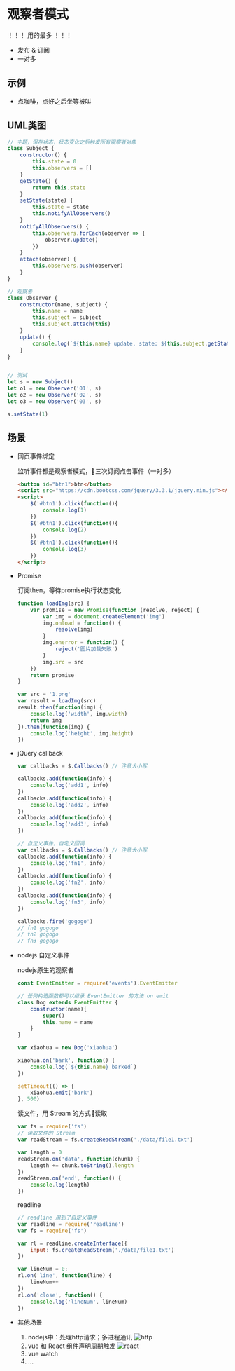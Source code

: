 # 观察者模式

！！！ 用的最多 ！！！

- 发布 & 订阅
- 一对多

## 示例

- 点咖啡，点好之后坐等被叫

## UML类图

```javascript
// 主题，保存状态，状态变化之后触发所有观察者对象
class Subject {
    constructor() {
        this.state = 0
        this.observers = []
    }
    getState() {
        return this.state
    }
    setState(state) {
        this.state = state
        this.notifyAllObservers()
    }
    notifyAllObservers() {
        this.observers.forEach(observer => {
            observer.update()
        })
    }
    attach(observer) {
        this.observers.push(observer)
    }
}

// 观察者
class Observer {
    constructor(name, subject) {
        this.name = name
        this.subject = subject
        this.subject.attach(this)
    }
    update() {
        console.log(`${this.name} update, state: ${this.subject.getState()}`)
    }
}


// 测试
let s = new Subject()
let o1 = new Observer('01', s)
let o2 = new Observer('02', s)
let o3 = new Observer('03', s)

s.setState(1)
```

## 场景

- 网页事件绑定

    监听事件都是观察者模式，三次订阅点击事件（一对多）

    ```html
    <button id="btn1">btn</button>
    <script src="https://cdn.bootcss.com/jquery/3.3.1/jquery.min.js"></script>
    <script>
        $('#btn1').click(function(){
            console.log(1)
        })
        $('#btn1').click(function(){
            console.log(2)
        })
        $('#btn1').click(function(){
            console.log(3)
        })
    </script>
    ```

- Promise

    订阅then，等待promise执行状态变化
    ```javascript
    function loadImg(src) {
        var promise = new Promise(function (resolve, reject) {
            var img = document.createElement('img')
            img.onload = function() {
                resolve(img)
            }
            img.onerror = function() {
                reject('图片加载失败')
            }
            img.src = src
        })
        return promise
    }

    var src = '1.png'
    var result = loadImg(src)
    result.then(function(img) {
        console.log('width', img.width)
        return img
    }).then(function(img) {
        console.log('height', img.height)
    })
    ```
- jQuery callback
    ```javascript
    var callbacks = $.Callbacks() // 注意大小写

    callbacks.add(function(info) {
        console.log('add1', info)
    })
    callbacks.add(function(info) {
        console.log('add2', info)
    })
    callbacks.add(function(info) {
        console.log('add3', info)
    })

    // 自定义事件，自定义回调
    var callbacks = $.Callbacks() // 注意大小写
    callbacks.add(function(info) {
        console.log('fn1', info)
    })
    callbacks.add(function(info) {
        console.log('fn2', info)
    })
    callbacks.add(function(info) {
        console.log('fn3', info)
    })

    callbacks.fire('gogogo')
    // fn1 gogogo
    // fn2 gogogo
    // fn3 gogogo
    ```
- nodejs 自定义事件

    nodejs原生的观察者

    ```javascript
    const EventEmitter = require('events').EventEmitter

    // 任何构造函数都可以继承 EventEmitter 的方法 on emit
    class Dog extends EventEmitter {
        constructor(name){
            super()
            this.name = name
        }
    }

    var xiaohua = new Dog('xiaohua')

    xiaohua.on('bark', function() {
        console.log(`${this.name} barked`)
    })

    setTimeout(() => {
        xiaohua.emit('bark')
    }, 500)
    ```

    读文件，用 Stream 的方式读取
    ```javascript
    var fs = require('fs')
    // 读取文件的 Stream
    var readStream = fs.createReadStream('./data/file1.txt')

    var length = 0
    readStream.on('data', function(chunk) {
        length += chunk.toString().length
    })
    readStream.on('end', function() {
        console.log(length)
    })
    ```
    readline
    ```javascript
    // readline 用到了自定义事件
    var readline = require('readline')
    var fs = require('fs')

    var rl = readline.createInterface({
        input: fs.createReadStream('./data/file1.txt')
    })

    var lineNum = 0;
    rl.on('line', function(line) {
        lineNum++
    })
    rl.on('close', function() {
        console.log('lineNum', lineNum)
    })
    ```
- 其他场景
    1. nodejs中：处理http请求；多进程通讯
        ![http](https://github.com/viivLgr/viivBlog/blob/master/images/uml-11.png)
    2. vue 和 React 组件声明周期触发
        ![react](https://github.com/viivLgr/viivBlog/blob/master/images/uml-12.png)
    3. vue watch
    4. ...
